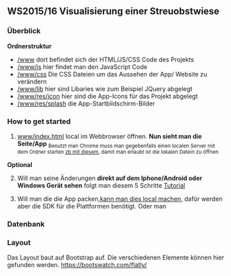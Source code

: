 ## WS2015/16 Visualisierung einer Streuobstwiese

### Überblick
<b>Ordnerstruktur</b>

- [/www](https://github.com/emmanuelmillionaer/obstwiese/tree/master/www) dort befindet sich der HTML/JS/CSS Code des Projekts
- [/www/js](https://github.com/emmanuelmillionaer/obstwiese/tree/master/www/js) hier findet man den JavaScript Code
- [/www/css](https://github.com/emmanuelmillionaer/obstwiese/tree/master/www/css) Die CSS Dateien um das Aussehen der App/ Website zu verändern
- [/www/lib](https://github.com/emmanuelmillionaer/obstwiese/tree/master/www/lib) hier sind Libaries wie zum Beispiel JQuery abgelegt
- [/www/res/icon](https://github.com/emmanuelmillionaer/obstwiese/tree/master/www/res/icon) hier sind die App-Icons für das Projekt abgelegt
- [/www/res/splash](https://github.com/emmanuelmillionaer/obstwiese/tree/master/www/res/screen) die App-Startbildschirm-Bilder


### How to get started

1. [www/index.html](https://github.com/emmanuelmillionaer/obstwiese/blob/master/www/index.html) local im Webbrowser öffnen. <b> Nun sieht man die Seite/App</b> 
<sub>Benutzt man Chrome muss man gegebenfalls einen localen Server mit dem Ordner starten [zb mit diesem](https://chrome.google.com/webstore/detail/web-server-for-chrome/ofhbbkphhbklhfoeikjpcbhemlocgigb), damit man erlaubt ist die lokalen Datein zu öffnen</sub>

<b>Optional</b>

2. Will man seine Änderungen <b>direkt auf dem Iphone/Android oder Windows Gerät sehen</b> folgt man diesem 5 Schritte [Tutorial](http://app.phonegap.com/) 

3. Will man die die App packen,[kann man dies local machen](http://docs.phonegap.com/en/edge/guide_cli_index.md.html#The%20Command-Line%20Interface_build_the_app), dafür werden aber die SDK für die Plattformen benötigt.
    Oder man 

### Datenbank



### Layout
Das Layout baut auf Bootstrap auf. 
Die verschiedenen Elemente können hier gefunden werden.
https://bootswatch.com/flatly/

